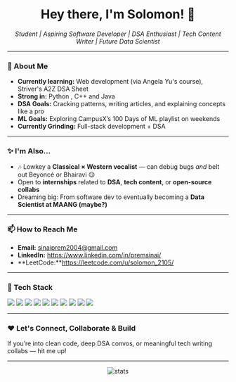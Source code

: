 <h1 align="center">Hey there, I'm Solomon! 👋</h1>

<p align="center">
  <em>Student | Aspiring Software Developer | DSA Enthusiast | Tech Content Writer | Future Data Scientist</em>
</p>

---

### 🚀 About Me

- **Currently learning:** Web development (via Angela Yu's course), Striver's A2Z DSA Sheet  
- **Strong in:** Python , C++ and Java 
- **DSA Goals:** Cracking patterns, writing articles, and explaining concepts like a pro  
- **ML Goals:** Exploring CampusX’s 100 Days of ML playlist on weekends  
- **Currently Grinding:** Full-stack development + DSA

---

### ✨ I'm Also...

- 🎶 Lowkey a **Classical × Western vocalist** — can debug bugs *and* belt out Beyoncé or Bhairavi 😌
- Open to **internships** related to **DSA**, **tech content**, or **open-source collabs**  
- Dreaming big: From software dev to eventually becoming a **Data Scientist at MAANG (maybe?)**

---

### 📫 How to Reach Me

- **Email:** sinaiprem2004@gmail.com  
- **LinkedIn:** https://www.linkedin.com/in/premsinai/  
- **LeetCode:**https://leetcode.com/u/solomon_2105/

---

### 🔧 Tech Stack

<p align="left">
  <img src="https://img.shields.io/badge/Python-3776AB?style=for-the-badge&logo=python&logoColor=white"/>
  <img src="https://img.shields.io/badge/C++-00599C?style=for-the-badge&logo=c%2b%2b&logoColor=white"/>
  <img src="https://img.shields.io/badge/Java-ED8B00?style=for-the-badge&logo=java&logoColor=white"/>
  <img src="https://img.shields.io/badge/HTML5-E34F26?style=for-the-badge&logo=html5&logoColor=white"/>
  <img src="https://img.shields.io/badge/CSS3-1572B6?style=for-the-badge&logo=css3&logoColor=white"/>
  <img src="https://img.shields.io/badge/JavaScript-F7DF1E?style=for-the-badge&logo=javascript&logoColor=black"/>
  <img src="https://img.shields.io/badge/MongoDB-4EA94B?style=for-the-badge&logo=mongodb&logoColor=white"/>
  <img src="https://img.shields.io/badge/Express.js-000000?style=for-the-badge&logo=express&logoColor=white"/>
  <img src="https://img.shields.io/badge/React-61DAFB?style=for-the-badge&logo=react&logoColor=black"/>
  <img src="https://img.shields.io/badge/Node.js-339933?style=for-the-badge&logo=nodedotjs&logoColor=white"/>
</p>

---

### ❤️ Let's Connect, Collaborate & Build

If you’re into clean code, deep DSA convos, or meaningful tech writing collabs — hit me up!

---

<p align="center">
  <img src="https://github-readme-stats.vercel.app/api?username=solomon-2105&show_icons=true&theme=radical" alt="stats" />
</p>
